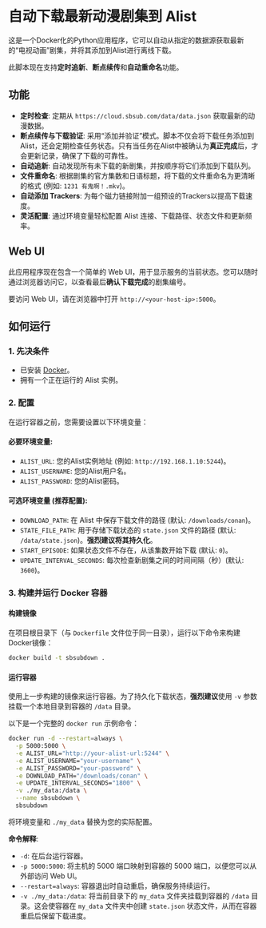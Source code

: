 # 自动下载最新动漫剧集到 Alist

这是一个Docker化的Python应用程序，它可以自动从指定的数据源获取最新的“电视动画”剧集，并将其添加到Alist进行离线下载。

此脚本现在支持**定时追新**、**断点续传**和**自动重命名**功能。

## 功能

- **定时检查**: 定期从 `https://cloud.sbsub.com/data/data.json` 获取最新的动漫数据。
- **断点续传与下载验证**: 采用“添加并验证”模式。脚本不仅会将下载任务添加到Alist，还会定期检查任务状态。只有当任务在Alist中被确认为**真正完成**后，才会更新记录，确保了下载的可靠性。
- **自动追新**: 自动发现所有未下载的新剧集，并按顺序将它们添加到下载队列。
- **文件重命名**: 根据剧集的官方集数和日语标题，将下载的文件重命名为更清晰的格式 (例如: `1231 有鬼啊！.mkv`)。
- **自动添加 Trackers**: 为每个磁力链接附加一组预设的Trackers以提高下载速度。
- **灵活配置**: 通过环境变量轻松配置 Alist 连接、下载路径、状态文件和更新频率。

## Web UI

此应用程序现在包含一个简单的 Web UI，用于显示服务的当前状态。您可以随时通过浏览器访问它，以查看最后**确认下载完成**的剧集编号。

要访问 Web UI，请在浏览器中打开 `http://<your-host-ip>:5000`。

## 如何运行

### 1. 先决条件

- 已安装 [Docker](https://www.docker.com/)。
- 拥有一个正在运行的 Alist 实例。

### 2. 配置

在运行容器之前，您需要设置以下环境变量：

#### 必要环境变量:
- `ALIST_URL`: 您的Alist实例地址 (例如: `http://192.168.1.10:5244`)。
- `ALIST_USERNAME`: 您的Alist用户名。
- `ALIST_PASSWORD`: 您的Alist密码。

#### 可选环境变量 (推荐配置):
- `DOWNLOAD_PATH`: 在 Alist 中保存下载文件的路径 (默认: `/downloads/conan`)。
- `STATE_FILE_PATH`: 用于存储下载状态的 `state.json` 文件的路径 (默认: `/data/state.json`)。**强烈建议将其持久化**。
- `START_EPISODE`: 如果状态文件不存在，从该集数开始下载 (默认: `0`)。
- `UPDATE_INTERVAL_SECONDS`: 每次检查新剧集之间的时间间隔（秒）(默认: `3600`)。

### 3. 构建并运行 Docker 容器

#### 构建镜像
在项目根目录下（与 `Dockerfile` 文件位于同一目录），运行以下命令来构建Docker镜像：
```bash
docker build -t sbsubdown .
```

#### 运行容器
使用上一步构建的镜像来运行容器。为了持久化下载状态，**强烈建议**使用 `-v` 参数挂载一个本地目录到容器的 `/data` 目录。

以下是一个完整的 `docker run` 示例命令：
```bash
docker run -d --restart=always \
  -p 5000:5000 \
  -e ALIST_URL="http://your-alist-url:5244" \
  -e ALIST_USERNAME="your-username" \
  -e ALIST_PASSWORD="your-password" \
  -e DOWNLOAD_PATH="/downloads/conan" \
  -e UPDATE_INTERVAL_SECONDS="1800" \
  -v ./my_data:/data \
  --name sbsubdown \
  sbsubdown
```
将环境变量和 `./my_data` 替换为您的实际配置。

**命令解释**:
- `-d`: 在后台运行容器。
- `-p 5000:5000`: 将主机的 5000 端口映射到容器的 5000 端口，以便您可以从外部访问 Web UI。
- `--restart=always`: 容器退出时自动重启，确保服务持续运行。
- `-v ./my_data:/data`: 将当前目录下的 `my_data` 文件夹挂载到容器的 `/data` 目录。这会使容器在 `my_data` 文件夹中创建 `state.json` 状态文件，从而在容器重启后保留下载进度。
